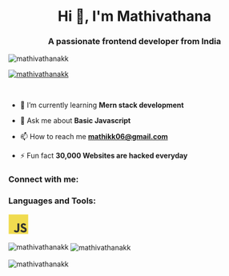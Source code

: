 <h1 align="center">Hi 👋, I'm Mathivathana</h1>
<h3 align="center">A passionate frontend developer from India</h3>

<p align="left"> <img src="https://komarev.com/ghpvc/?username=mathivathanakk&label=Profile%20views&color=0e75b6&style=flat" alt="mathivathanakk" /> </p>

<p align="left"> <a href="https://github.com/ryo-ma/github-profile-trophy"><img src="https://github-profile-trophy.vercel.app/?username=mathivathanakk" alt="mathivathanakk" /></a> </p>

<p align="left"> <a href="https://twitter.com/" target="blank"><img src="https://img.shields.io/twitter/follow/?logo=twitter&style=for-the-badge" alt="" /></a> </p>

- 🌱 I’m currently learning **Mern stack development**

- 💬 Ask me about **Basic Javascript**

- 📫 How to reach me **mathikk06@gmail.com**

- ⚡ Fun fact **30,000 Websites are hacked everyday**

<h3 align="left">Connect with me:</h3>
<p align="left">
</p>

<h3 align="left">Languages and Tools:</h3>
<p align="left"> <a href="https://developer.mozilla.org/en-US/docs/Web/JavaScript" target="_blank" rel="noreferrer"> <img src="https://raw.githubusercontent.com/devicons/devicon/master/icons/javascript/javascript-original.svg" alt="javascript" width="40" height="40"/> </a> </p>

<p><img align="left" src="https://github-readme-stats.vercel.app/api/top-langs?username=mathivathanakk&show_icons=true&locale=en&layout=compact" alt="mathivathanakk" /></p>

<p>&nbsp;<img align="center" src="https://github-readme-stats.vercel.app/api?username=mathivathanakk&show_icons=true&locale=en" alt="mathivathanakk" /></p>

<p><img align="center" src="https://github-readme-streak-stats.herokuapp.com/?user=mathivathanakk&" alt="mathivathanakk" /></p>
